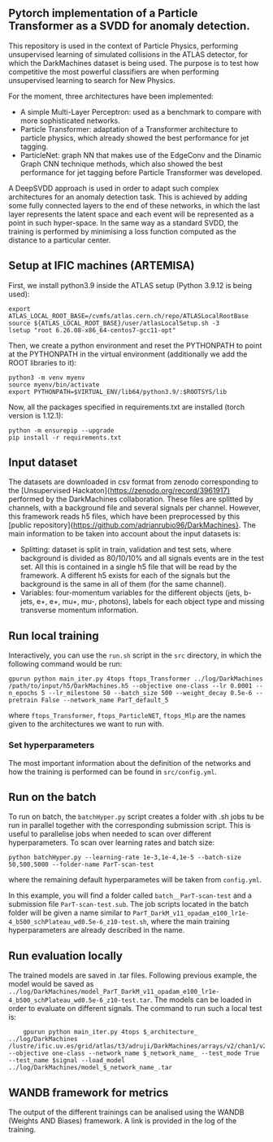 ## Pytorch implementation of a Particle Transformer as a SVDD for anomaly detection.
This repository is used in the context of Particle Physics, performing unsupervised learning of simulated collisions in the ATLAS detector, for which the DarkMachines dataset is being used. The purpose is to test how competitive the most powerful classifiers are when performing unsupervised learning to search for New Physics.

For the moment, three architectures have been implemented:
* A simple Multi-Layer Perceptron: used as a benchmark to compare with more sophisticated networks.
* Particle Transformer: adaptation of a Transformer architecture to particle physics, which already showed the best performance for jet tagging.
* ParticleNet: graph NN that makes use of the EdgeConv and the Dinamic Graph CNN technique methods, which also showed the best performance for jet tagging before Particle Transformer was developed.

A DeepSVDD approach is used in order to adapt such complex architectures for an anomaly detection task. This is achieved by adding some fully connected layers to the end of these networks, in which the last layer represents the latent space and each event will be represented as a point in such hyper-space. In the same way as a standard SVDD, the training is performed by minimising a loss function computed as the distance to a particular center.

## Setup at IFIC machines (ARTEMISA)
First, we install python3.9 inside the ATLAS setup (Python 3.9.12 is being used):
``` 
export ATLAS_LOCAL_ROOT_BASE=/cvmfs/atlas.cern.ch/repo/ATLASLocalRootBase
source ${ATLAS_LOCAL_ROOT_BASE}/user/atlasLocalSetup.sh -3
lsetup "root 6.26.08-x86_64-centos7-gcc11-opt"
```
Then, we create a python environment and reset the PYTHONPATH to point at the PYTHONPATH in the virtual environment (additionally we add the ROOT libraries to it):
```
python3 -m venv myenv
source myenv/bin/activate
export PYTHONPATH=$VIRTUAL_ENV/lib64/python3.9/:$ROOTSYS/lib
```
Now, all the packages specified in requirements.txt are installed (torch version is 1.12.1):
```
python -m ensurepip --upgrade
pip install -r requirements.txt
```

## Input dataset
The datasets are downloaded in csv format from zenodo corresponding to the [Unsupervised Hackaton]{https://zenodo.org/record/3961917} performed by the DarkMachines collaboration. These files are splitted by channels, with a background file and several signals per channel. 
However, this framework reads h5 files, which have been preprocessed by this [public repository]{https://github.com/adrianrubio96/DarkMachines}. The main information to be taken into account about the input datasets is:
* Splitting: dataset is split in train, validation and test sets, where background is divided as 80/10/10% and all signals events are in the test set. All this is contained in a single h5 file that will be read by the framework. A different h5 exists for each of the signals but the background is the same in all of them (for the same channel).
* Variables: four-momentum variables for the different objects (jets, b-jets, e+, e+, mu+, mu-, photons), labels for each object type and missing transverse momentum information.

## Run local training
Interactively, you can use the `run.sh` script in the `src` directory, in which the following command would be run:
```
gpurun python main_iter.py 4tops ftops_Transformer ../log/DarkMachines /path/to/input/h5/DarkMachines.h5 --objective one-class --lr 0.0001 --n_epochs 5 --lr_milestone 50 --batch_size 500 --weight_decay 0.5e-6 --pretrain False --network_name ParT_default_5
```
where `ftops_Transformer`, `ftops_ParticleNET`, `ftops_Mlp` are the names given to the architectures we want to run with.


### Set hyperparameters
The most important information about the definition of the networks and how the training is performed can be found in `src/config.yml`. 

## Run on the batch
To run on batch, the `batchHyper.py` script creates a folder with .sh jobs tu be run in parallel together with the corresponding submission script. This is useful to parallelise jobs when needed to scan over different hyperparameters. To scan over learning rates and batch size:
```
python batchHyper.py --learning-rate 1e-3,1e-4,1e-5 --batch-size 50,500,5000 --folder-name ParT-scan-test
```
where the remaining default hyperparametes will be taken from `config.yml`. 

In this example, you will find a folder called `batch__ParT-scan-test` and a submission file `ParT-scan-test.sub`. The job scripts located in the batch folder will be given a name similar to `ParT_DarkM_v11_opadam_e100_lr1e-4_b500_schPlateau_wd0.5e-6_z10-test.sh`, where the main training hyperparameters are already described in the name.

## Run evaluation locally
The trained models are saved in .tar files. Following previous example, the model would be saved as `../log/DarkMachines/model_ParT_DarkM_v11_opadam_e100_lr1e-4_b500_schPlateau_wd0.5e-6_z10-test.tar`. The models can be loaded in order to evaluate on different signals. The command to run such a local test is:
```
    gpurun python main_iter.py 4tops $_architecture_ ../log/DarkMachines /lustre/ific.uv.es/grid/atlas/t3/adruji/DarkMachines/arrays/v2/chan1/v21/h5/DarkMachines_$signal.h5  --objective one-class --network_name $_network_name_ --test_mode True --test_name $signal --load_model ../log/DarkMachines/model_$_network_name_.tar
```

## WANDB framework for metrics
The output of the different trainings can be analised using the WANDB (Weights AND Biases) framework.
A link is provided in the log of the training.
